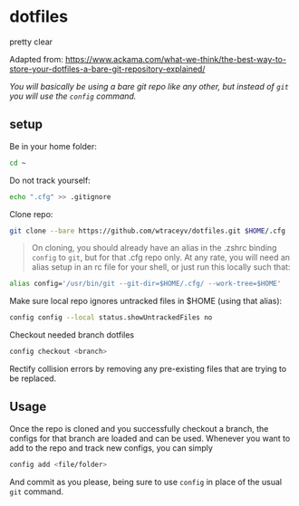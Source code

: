 # dotfiles
pretty clear

Adapted from: https://www.ackama.com/what-we-think/the-best-way-to-store-your-dotfiles-a-bare-git-repository-explained/

*You will basically be using a bare git repo like any other, but instead of `git` you will use the `config` command.*

## setup

Be in your home folder:
```sh
cd ~
```

Do not track yourself:
```sh
echo ".cfg" >> .gitignore
```

Clone repo:
```sh
git clone --bare https://github.com/wtraceyv/dotfiles.git $HOME/.cfg
```

>On cloning, you should already have an alias in the .zshrc binding `config` to `git`, but for that .cfg repo only.
>At any rate, you will need an alias setup in an rc file for your shell, or just run this locally such that:

```sh
alias config='/usr/bin/git --git-dir=$HOME/.cfg/ --work-tree=$HOME'
```

Make sure local repo ignores untracked files in $HOME (using that alias):
```sh
config config --local status.showUntrackedFiles no
```

Checkout needed branch dotfiles
```sh
config checkout <branch>
```

Rectify collision errors by removing any pre-existing files that are trying to be replaced.

## Usage

Once the repo is cloned and you successfully checkout a branch, the configs for that branch are loaded and can be used.
Whenever you want to add to the repo and track new configs, you can simply
```sh
config add <file/folder>
```
And commit as you please, being sure to use `config` in place of the usual `git` command.
